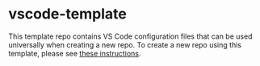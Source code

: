 # vscode-template

This template repo contains VS Code configuration files that can be used universally when creating a new repo. To create a new repo using this template, please see [these instructions](https://docs.github.com/en/repositories/creating-and-managing-repositories/creating-a-repository-from-a-template).
